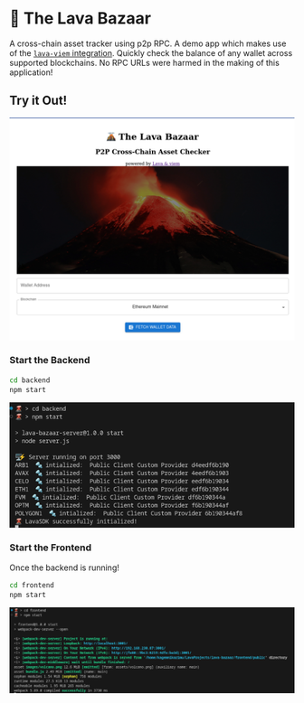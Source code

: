 # 🌋 The Lava Bazaar

A cross-chain asset tracker using p2p RPC. A demo app which makes use of the [`lava-viem` integration](https://docs.lavanet.xyz/viem).
Quickly check the balance of any wallet across supported blockchains. No RPC URLs were harmed in the making of this application!

## Try it Out!

![Working Program](image-2.png)

### Start the Backend

```bash 
cd backend
npm start
```

![BackEnd Snapshot](image-1.png)

### Start the Frontend

Once the backend is running!

```bash
cd frontend
npm start
```

![FrontEnd Snapshot](image.png)